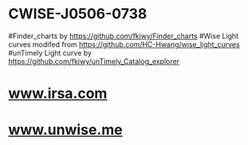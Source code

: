# CWISE-J0506-0738

#Finder_charts by https://github.com/fkiwy/Finder_charts
#Wise Light curves modifed from https://github.com/HC-Hwang/wise_light_curves
#unTimely Light curve by https://github.com/fkiwy/unTimely_Catalog_explorer
# www.irsa.com
# www.unwise.me

